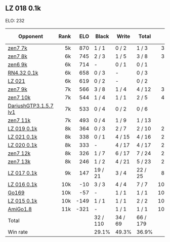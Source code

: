 ## LZ 018 0.1k ##

ELO: 232

Opponent | Rank | ELO | Black | Write | Total | Win rate
---------|-----:|----:|-------|-------|-------|-------:
[zen7 7k](zen7%207k.md) | 5k | 870 | 1 / 1 | 0 / 2 | 1 / 3 | 33.3%
[zen7 8k](zen7%208k.md) | 6k | 745 | 2 / 3 | 1 / 5 | 3 / 8 | 37.5%
[zen6 9k](zen6%209k.md) | 6k | 714 | - | 0 / 1 | 0 / 1 | 0.0%
[RN4.32 0.1k](RN4.32%200.1k.md) | 6k | 658 | 0 / 3 | - | 0 / 3 | 0.0%
[LZ 021](LZ%20021.md) | 6k | 619 | 0 / 2 | - | 0 / 2 | 0.0%
[zen7 9k](zen7%209k.md) | 7k | 566 | 3 / 8 | 1 / 4 | 4 / 12 | 33.3%
[zen7 10k](zen7%2010k.md) | 7k | 544 | 1 / 4 | 1 / 1 | 2 / 5 | 40.0%
[DariushGTP3.1.5.7 lv1](DariushGTP3.1.5.7%20lv1.md) | 7k | 533 | 0 / 4 | 0 / 2 | 0 / 6 | 0.0%
[zen7 11k](zen7%2011k.md) | 7k | 493 | 0 / 4 | 1 / 9 | 1 / 13 | 7.7%
[LZ 019 0.1k](LZ%20019%200.1k.md) | 8k | 364 | 0 / 3 | 2 / 7 | 2 / 10 | 20.0%
[LZ 021 0.1k](LZ%20021%200.1k.md) | 8k | 338 | 0 / 1 | 4 / 15 | 4 / 16 | 25.0%
[LZ 020 0.1k](LZ%20020%200.1k.md) | 8k | 333 | - | 4 / 17 | 4 / 17 | 23.5%
[zen7 12k](zen7%2012k.md) | 8k | 326 | 1 / 7 | 6 / 17 | 7 / 24 | 29.2%
[zen7 13k](zen7%2013k.md) | 8k | 246 | 1 / 2 | 4 / 21 | 5 / 23 | 21.7%
[LZ 017 0.1k](LZ%20017%200.1k.md) | 9k | 147 | 19 / 21 | 3 / 4 | 22 / 25 | 88.0%
[LZ 016 0.1k](LZ%20016%200.1k.md) | 10k | -10 | 3 / 3 | 4 / 4 | 7 / 7 | 100.0%
[Go169](Go169.md) | 10k | -57 | - | 1 / 1 | 1 / 1 | 100.0%
[LZ 015 0.1k](LZ%20015%200.1k.md) | 10k | -149 | 1 / 1 | 1 / 1 | 2 / 2 | 100.0%
[AmiGo1.8](AmiGo1.8.md) | 11k | -321 | - | 1 / 1 | 1 / 1 | 100.0%
Total | | | 32 / 110 | 34 / 69 | 66 / 179 | 
Win rate| | | 29.1% | 49.3% | 36.9% | 
